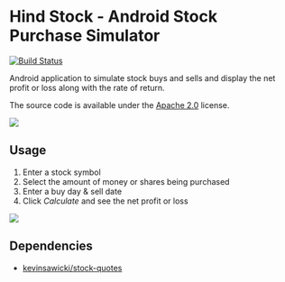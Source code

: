 # Hind Stock - Android Stock Purchase Simulator

[![Build Status](https://travis-ci.org/kevinsawicki/hindstock.png)](https://travis-ci.org/kevinsawicki/hindstock)

Android application to simulate stock buys and sells and display the net profit
or loss along with the rate of return.

The source code is available under the [Apache 2.0](http://www.apache.org/licenses/LICENSE-2.0.html)
license.

<a href="https://play.google.com/store/apps/details?id=com.github.kevinsawicki.hindstock" alt="Download from Google Play">
  <img src="http://www.android.com/images/brand/android_app_on_play_large.png">
</a>

## Usage

1. Enter a stock symbol
2. Select the amount of money or shares being purchased
3. Enter a buy day & sell date
4. Click *Calculate* and see the net profit or loss

![](http://img.skitch.com/20120401-nx1a3975yr4nctqf8ea9puwkx4.png)

## Dependencies

* [kevinsawicki/stock-quotes](https://github.com/kevinsawicki/stock-quotes)

